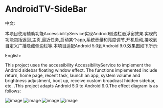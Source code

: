 # AndroidTV-SideBar
中文:

本项目使用辅助功能AccessibilityService实现Android侧边栏悬浮窗效果.实现的功能包括返回,主页,最近任务,启动某个app,系统音量和亮度调节,开机启动,接收到自定义广播隐藏侧边栏等.本项目适配Android 5.0到Android 9.0.效果图如下所示:

English:

This project uses the accessibility AccessibilityService to implement the Android sidebar floating window effect. The functions implemented include return, home page, recent task, launch an app, system volume and brightness adjustment, boot up, receive custom broadcast hidden sidebar, etc. .This project adapts Android 5.0 to Android 9.0.The effect diagram is as follows:

![image](https://github.com/afterschoolkido/AndroidSideBar/tree/master/PICS/1.png)
![image](https://github.com/afterschoolkido/AndroidSideBar/tree/master/PICS/2.png)
![image](https://github.com/afterschoolkido/AndroidSideBar/tree/master/PICS/3.png)
![image](https://github.com/afterschoolkido/AndroidSideBar/tree/master/PICS/4.png)
